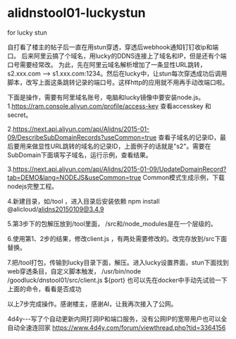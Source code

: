 # alidnstool01-luckystun
for lucky stun

自打看了楼主的帖子后一直在用stun穿透，穿透后webhook通知钉钉收ip和端口。
后来阿里云搞了个域名，用lucky的DDNS连接上了域名和IP，但是还有个端口号需要经常改。
为此，先在阿里云域名解析增加了一条显性URL跳转，s2.xxx.com --> s1.xxx.com:1234。然后在lucky中，让stun每次穿透成功后调用脚本，改写上面这条跳转记录的端口号。这样http的应用就不用再手动改端口啦。

下面是操作，需要有阿里域名账号，电脑和lucky镜像中要安装node.js。
1.https://ram.console.aliyun.com/profile/access-key 查看accesskey 和secret。

2.https://next.api.aliyun.com/api/Alidns/2015-01-09/DescribeSubDomainRecords?useCommon=true 
查看子域名的记录ID，最后要用来做显性URL跳转的域名的记录ID，上面例子的话就是"s2"。需要在SubDomain下面填写子域名，运行示例，查看结果。

3.https://next.api.aliyun.com/api/Alidns/2015-01-09/UpdateDomainRecord?tab=DEMO&lang=NODEJS&useCommon=true Common模式生成示例，下载nodejs完整工程。

4.新建目录，如/tool ，进入目录后安装依赖 npm install @alicloud/alidns20150109@3.4.9

5.第3步下的包解压放到/tool里面， /src和/node_modules是在一个层级的。

6.使用第1、2步的结果，修改client.js ，有两处需要修改的。改完存放到/src下面替换。

7.把/tool打包，传输到lucky目录下面，解压。进入lucky设置界面，stun下面找到web穿透条目，自定义脚本触发，
/usr/bin/node /goodluck/dnstool01/src/client.js ${port} 
也可以先在docker中手动先试验一下上面的命令，看看是否成功

以上7步完成操作。感谢楼主，感谢AI，让我再次接入了公网。


4d4y---写了个自动更新内网打洞IP和端口服务，没有公网IP的宽带用户也可以全自动全速连回家 
https://www.4d4y.com/forum/viewthread.php?tid=3364156


